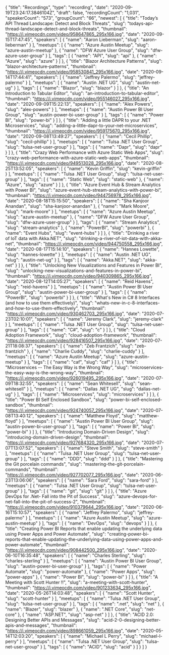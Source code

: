 {
  "title": "Recordings",
  "type": "recording",
  "date": "2020-09-19T23:24:17.3846104Z",
  "draft": false,
  "recordingCount": "1,031",
  "speakerCount": "573",
  "groupCount": "66",
  "newest": [
    {
      "title": "Today’s API Thread Landscape: Detect and Block Threats",
      "slug": "todays-api-thread-landscape-detect-and-block-threats",
      "thumbnail": "https://i.vimeocdn.com/video/958647865_295x166.jpg",
      "date": "2020-09-15T17:47:45",
      "speakers": [
        {
          "name": "Aaron Lieberman",
          "slug": "aaron-lieberman"
        }
      ],
      "meetups": [
        {
          "name": "Azure Austin Meetup",
          "slug": "azure-austin-meetup"
        },
        {
          "name": "DFW Azure User Group",
          "slug": "dfw-azure-user-group"
        }
      ],
      "tags": [
        {
          "name": "API",
          "slug": "api"
        },
        {
          "name": "Azure",
          "slug": "azure"
        }
      ]
    },
    {
      "title": "Blazor Architecture Patterns",
      "slug": "blazor-architecture-patterns",
      "thumbnail": "https://i.vimeocdn.com/video/958530841_295x166.jpg",
      "date": "2020-09-14T17:44:41",
      "speakers": [
        {
          "name": "Jeffrey Palermo",
          "slug": "jeffrey-palermo"
        }
      ],
      "meetups": [
        {
          "name": "Austin .NET UG",
          "slug": "austin-net-ug"
        }
      ],
      "tags": [
        {
          "name": "Blazor",
          "slug": "blazor"
        }
      ]
    },
    {
      "title": "An Introduction to Tabular Editor",
      "slug": "an-introduction-to-tabular-editor",
      "thumbnail": "https://i.vimeocdn.com/video/955146027_295x166.jpg",
      "date": "2020-09-09T15:22:13",
      "speakers": [
        {
          "name": "Alex Powers",
          "slug": "alex-powers"
        }
      ],
      "meetups": [
        {
          "name": "Austin Power BI User Group",
          "slug": "austin-power-bi-user-group"
        }
      ],
      "tags": [
        {
          "name": "Power BI",
          "slug": "power-bi"
        }
      ]
    },
    {
      "title": "Adding a little DAPR to your .NET Microservices",
      "slug": "adding-a-little-dapr-to-your-net-microservices",
      "thumbnail": "https://i.vimeocdn.com/video/959175670_295x166.jpg",
      "date": "2020-09-08T13:49:27",
      "speakers": [
        {
          "name": "Cecil Phillip",
          "slug": "cecil-phillip"
        }
      ],
      "meetups": [
        {
          "name": "Tulsa .NET User Group",
          "slug": "tulsa-net-user-group"
        }
      ],
      "tags": [
        {
          "name": "Dapr",
          "slug": "dapr"
        }
      ]
    },
    {
      "title": "Crazy Web Performance with Azure Static Web Apps",
      "slug": "crazy-web-performance-with-azure-static-web-apps",
      "thumbnail": "https://i.vimeocdn.com/video/949513028_295x166.jpg",
      "date": "2020-08-25T13:52:05",
      "speakers": [
        {
          "name": "Kevin Griffin",
          "slug": "kevin-griffin"
        }
      ],
      "meetups": [
        {
          "name": "Tulsa .NET User Group",
          "slug": "tulsa-net-user-group"
        }
      ],
      "tags": [
        {
          "name": "Static Web",
          "slug": "static-web"
        },
        {
          "name": "Azure",
          "slug": "azure"
        }
      ]
    },
    {
      "title": "Azure Event Hub & Stream Analytics with Power BI",
      "slug": "azure-event-hub-stream-analytics-with-power-bi",
      "thumbnail": "https://i.vimeocdn.com/video/944756978_295x166.jpg",
      "date": "2020-08-18T15:15:50",
      "speakers": [
        {
          "name": "Sha Kanjoor Anandan",
          "slug": "sha-kanjoor-anandan"
        },
        {
          "name": "Mark Moore",
          "slug": "mark-moore"
        }
      ],
      "meetups": [
        {
          "name": "Azure Austin Meetup",
          "slug": "azure-austin-meetup"
        },
        {
          "name": "DFW Azure User Group",
          "slug": "dfw-azure-user-group"
        }
      ],
      "tags": [
        {
          "name": "Stream Analytics",
          "slug": "stream-analytics"
        },
        {
          "name": "PowerBI",
          "slug": "powerbi"
        },
        {
          "name": "Event Hubs",
          "slug": "event-hubs"
        }
      ]
    },
    {
      "title": "Drinking a river of IoT data with Akka.NET",
      "slug": "drinking-a-river-of-iot-data-with-akka-net",
      "thumbnail": "https://i.vimeocdn.com/video/944750558_295x166.jpg",
      "date": "2020-08-17T15:14:10",
      "speakers": [
        {
          "name": "Hannes Lowette",
          "slug": "hannes-lowette"
        }
      ],
      "meetups": [
        {
          "name": "Austin .NET UG",
          "slug": "austin-net-ug"
        }
      ],
      "tags": [
        {
          "name": "Akka.NET",
          "slug": "akka-net"
        }
      ]
    },
    {
      "title": "Unlocking New Visualizations and Features in Power BI",
      "slug": "unlocking-new-visualizations-and-features-in-power-bi",
      "thumbnail": "https://i.vimeocdn.com/video/940309865_295x166.jpg",
      "date": "2020-08-12T14:05:27",
      "speakers": [
        {
          "name": "Reid Havens",
          "slug": "reid-havens"
        }
      ],
      "meetups": [
        {
          "name": "Austin Power BI User Group",
          "slug": "austin-power-bi-user-group"
        }
      ],
      "tags": [
        {
          "name": "PowerBI",
          "slug": "powerbi"
        }
      ]
    },
    {
      "title": "What's New in C# 8 Interfaces (and how to use them effectively)",
      "slug": "whats-new-in-c-8-interfaces-and-how-to-use-them-effectively",
      "thumbnail": "https://i.vimeocdn.com/video/930462703_295x166.jpg",
      "date": "2020-07-23T02:10:01",
      "speakers": [
        {
          "name": "Jeremy Clark",
          "slug": "jeremy-clark"
        }
      ],
      "meetups": [
        {
          "name": "Tulsa .NET User Group",
          "slug": "tulsa-net-user-group"
        }
      ],
      "tags": [
        {
          "name": "C#",
          "slug": "c"
        }
      ]
    },
    {
      "title": "Cloud Adoption Framework",
      "slug": "cloud-adoption-framework",
      "thumbnail": "https://i.vimeocdn.com/video/928416507_295x166.jpg",
      "date": "2020-07-21T18:08:37",
      "speakers": [
        {
          "name": "Zeb Frantzich",
          "slug": "zeb-frantzich"
        },
        {
          "name": "Charlie Cuddy",
          "slug": "charlie-cuddy"
        }
      ],
      "meetups": [
        {
          "name": "Azure Austin Meetup",
          "slug": "azure-austin-meetup"
        }
      ],
      "tags": [
        {
          "name": "caf",
          "slug": "caf"
        }
      ]
    },
    {
      "title": "Microservices -- The Easy Way is the Wrong Way",
      "slug": "microservices-the-easy-way-is-the-wrong-way",
      "thumbnail": "https://i.vimeocdn.com/video/926019495_295x166.jpg",
      "date": "2020-07-09T18:32:55",
      "speakers": [
        {
          "name": "Sean Whitesell",
          "slug": "sean-whitesell"
        }
      ],
      "meetups": [
        {
          "name": "Dallas .NET UG",
          "slug": "dallas-net-ug"
        }
      ],
      "tags": [
        {
          "name": "Microservices",
          "slug": "microservices"
        }
      ]
    },
    {
      "title": "Power BI Self Enclosed Sandbox",
      "slug": "power-bi-self-enclosed-sandbox",
      "thumbnail": "https://i.vimeocdn.com/video/924740057_295x166.jpg",
      "date": "2020-07-08T13:40:12",
      "speakers": [
        {
          "name": "Matthew Floyd",
          "slug": "matthew-floyd"
        }
      ],
      "meetups": [
        {
          "name": "Austin Power BI User Group",
          "slug": "austin-power-bi-user-group"
        }
      ],
      "tags": [
        {
          "name": "Power BI",
          "slug": "power-bi"
        }
      ]
    },
    {
      "title": "Introducing Domain-Driven Design",
      "slug": "introducing-domain-driven-design",
      "thumbnail": "https://i.vimeocdn.com/video/927684320_295x166.jpg",
      "date": "2020-07-07T13:07:52",
      "speakers": [
        {
          "name": "Steve Smith",
          "slug": "steve-smith"
        }
      ],
      "meetups": [
        {
          "name": "Tulsa .NET User Group",
          "slug": "tulsa-net-user-group"
        }
      ],
      "tags": [
        {
          "name": "DDD",
          "slug": "ddd"
        }
      ]
    },
    {
      "title": "Mastering the Git porcelain commands",
      "slug": "mastering-the-git-porcelain-commands",
      "thumbnail": "https://i.vimeocdn.com/video/927702077_295x166.jpg",
      "date": "2020-06-23T13:06:06",
      "speakers": [
        {
          "name": "Sara Ford",
          "slug": "sara-ford"
        }
      ],
      "meetups": [
        {
          "name": "Tulsa .NET User Group",
          "slug": "tulsa-net-user-group"
        }
      ],
      "tags": [
        {
          "name": "git",
          "slug": "git"
        }
      ]
    },
    {
      "title": "Azure DevOps for .Net- Fall into the Pit of Success",
      "slug": "azure-devops-for-net-fall-into-the-pit-of-success-2",
      "thumbnail": "https://i.vimeocdn.com/video/910379644_295x166.jpg",
      "date": "2020-06-16T15:10:57",
      "speakers": [
        {
          "name": "Jeffrey Palermo",
          "slug": "jeffrey-palermo"
        }
      ],
      "meetups": [
        {
          "name": "Azure Austin Meetup",
          "slug": "azure-austin-meetup"
        }
      ],
      "tags": [
        {
          "name": "DevOps",
          "slug": "devops"
        }
      ]
    },
    {
      "title": "Creating Power BI Reports that enable updating the underlying data using Power Apps and Power Automate",
      "slug": "creating-power-bi-reports-that-enable-updating-the-underlying-data-using-power-apps-and-power-automate",
      "thumbnail": "https://i.vimeocdn.com/video/908442500_295x166.jpg",
      "date": "2020-06-10T16:35:48",
      "speakers": [
        {
          "name": "Charles Sterling",
          "slug": "charles-sterling"
        }
      ],
      "meetups": [
        {
          "name": "Austin Power BI User Group",
          "slug": "austin-power-bi-user-group"
        }
      ],
      "tags": [
        {
          "name": "Power Automate",
          "slug": "power-automate"
        },
        {
          "name": "Power Apps",
          "slug": "power-apps"
        },
        {
          "name": "Power BI",
          "slug": "power-bi"
        }
      ]
    },
    {
      "title": "A Meeting with Scott Hunter !!",
      "slug": "a-meeting-with-scott-hunter",
      "thumbnail": "https://i.vimeocdn.com/video/901233634_295x166.jpg",
      "date": "2020-05-26T14:03:48",
      "speakers": [
        {
          "name": "Scott Hunter",
          "slug": "scott-hunter"
        }
      ],
      "meetups": [
        {
          "name": "Tulsa .NET User Group",
          "slug": "tulsa-net-user-group"
        }
      ],
      "tags": [
        {
          "name": ".net",
          "slug": "net"
        },
        {
          "name": "Blazer",
          "slug": "blazer"
        },
        {
          "name": ".NET Core",
          "slug": "net-core"
        },
        {
          "name": "ASP.NET",
          "slug": "asp-net"
        }
      ]
    },
    {
      "title": "ACID 2.0: Designing Better APIs and Messages",
      "slug": "acid-2-0-designing-better-apis-and-messages",
      "thumbnail": "https://i.vimeocdn.com/video/898661059_295x166.jpg",
      "date": "2020-05-14T12:03:20",
      "speakers": [
        {
          "name": "Michael L Perry",
          "slug": "michael-l-perry"
        }
      ],
      "meetups": [
        {
          "name": "Tulsa .NET User Group",
          "slug": "tulsa-net-user-group"
        }
      ],
      "tags": [
        {
          "name": "ACID",
          "slug": "acid"
        }
      ]
    }
  ]
}